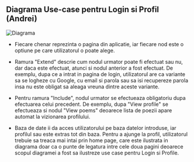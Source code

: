 ## Diagrama Use-case pentru Login si Profil (Andrei)

![Diagrama](https://github.com/NacuAndrei/Poems_App/blob/main/Login%26Profile_UseCase.png)
- Fiecare chenar reprezinta o pagina din aplicatie, iar fiecare nod este o optiune pe care utilizatorul o poate alege.

- Ramura "Extend" descrie cum nodul urmator poate fi efectuat sau nu, dar daca este efectuat, atunci si nodul anterior a fost efectuat.
De exemplu, dupa ce a intrat in pagina de login, utilizatorul are ca variante sa se logheze cu Google, cu email si parola sau sa isi recupereze parola
insa nu este obligat sa aleaga vreuna dintre aceste variante.

- Pentru ramura "Include", nodul urmator se efectueaza obligatoriu dupa efectuarea celui precedent.
De exemplu, dupa "View profile" se efectueaza si nodul "View poems" deoarece lista de poezii apare automat la vizionarea profilului.

- Baza de date ii da acces utilizatorului pe baza datelor introduse, iar profilul sau este extras tot din baza.
Pentru a ajunge la profil, utilizatorul trebuie sa treaca mai intai prin home page, care este ilustrata in diagrama doar ca o punte de legatura intre cele doua pagini
deoarece scopul diagramei a fost sa ilustreze use case pentru Login si Profile.
